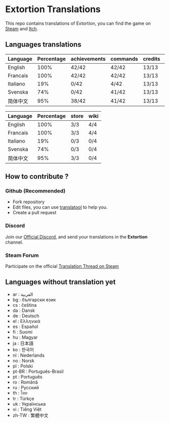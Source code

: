 # Extortion Translations

This repo contains translations of Extortion, you can find the game on [Steam](https://store.steampowered.com/app/1299430/Extortion/) and [Itch](https://elanis.itch.io/extortion).

## Languages translations

 |	Language |	Percentage |	achievements |	commands |	credits |	menu |	scripts |
 |	--- |	--- |	--- |	--- |	--- |	--- |	--- |
 |	English |	100% |	42/42 |	42/42 |	13/13 |	19/19 |	79/79 |
 |	Francais |	100% |	42/42 |	42/42 |	13/13 |	19/19 |	79/79 |
 |	Italiano |	19% |	0/42 |	4/42 |	13/13 |	7/19 |	14/79 |
 |	Svenska |	74% |	0/42 |	41/42 |	13/13 |	17/19 |	79/79 |
 |	简体中文 |	95% |	38/42 |	41/42 |	13/13 |	17/19 |	79/79 |


 |	Language |	Percentage |	store |	wiki |
 |	--- |	--- |	--- |	--- |
 |	English |	100% |	3/3 |	4/4 |
 |	Francais |	100% |	3/3 |	4/4 |
 |	Italiano |	19% |	0/3 |	0/4 |
 |	Svenska |	74% |	0/3 |	0/4 |
 |	简体中文 |	95% |	3/3 |	0/4 |


## How to contribute ?

### Github (Recommended)

- Fork repository
- Edit files, you can use [translatool](https://github.com/Dysnomia-studio/translatool) to help you.
- Create a pull request

### Discord

Join our [Official Discord](https://discord.gg/c8aARey), and send your translations in the **Extortion** channel.

### Steam Forum

Participate on the official [Translation Thread on Steam](https://steamcommunity.com/app/1299430/discussions/0/3040481757532344134/)

## Languages without translation yet
- ar : العربية
- bg : български език
- cs : čeština
- da : Dansk
- de : Deutsch
- el : Ελληνικά
- es : Español
- fi : Suomi
- hu : Magyar
- ja : 日本語
- ko : 한국어
- nl : Nederlands
- no : Norsk
- pl : Polski
- pt-BR : Português-Brasil
- pt : Português
- ro : Română
- ru : Русский
- th : ไทย
- tr : Türkçe
- uk : Українська
- vi : Tiếng Việt
- zh-TW : 繁體中文
